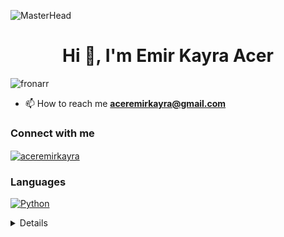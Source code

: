 ![MasterHead](https://png.pngtree.com/background/20211217/original/pngtree-matrix-digital-code-hacker-background-picture-image_1593618.jpg)
<h1 align="center">Hi 👋, I'm Emir Kayra Acer</h1>
<p align="left"> <img src="https://komarev.com/ghpvc/?username=fronarr&label=Profile%20views&color=0e75b6&style=flat" alt="fronarr" /> </p>

- 📫 How to reach me **aceremirkayra@gmail.com**

### Connect with me
<p align="left">
<a href="https://instagram.com/aceremirkayra" target="blank"><img align="center" src="https://raw.githubusercontent.com/rahuldkjain/github-profile-readme-generator/master/src/images/icons/Social/instagram.svg" alt="aceremirkayra" height="30" width="40" /></a>
</p>

### Languages 
 [![Python](https://img.shields.io/badge/python-black?style=for-the-badge&logo=python)](https://github.com/Fronarr) 
 

<details> 
 <p align="center"> 
   <a href="https://github.com/Fronarr"> 
     <img src="http://github-profile-summary-cards.vercel.app/api/cards/profile-details?username=Fronarr&theme=transparent" /> 
   </a> 
   <a href="https://github.com/Fronarr"> 
     <img  

  <a href="https://github.com/Fronarr"> 
     <img src="https://github-readme-streak-stats.herokuapp.com/?user=Fronarr&hide_border=true&card_width=338&theme=transparent" /> 
   </a> 
   <a href="https://github.com/Fronarr"> 
     <img src="http://github-profile-summary-cards.vercel.app/api/cards/stats?username=Fronarr&theme=transparent" /> 
   </a>

![snake gif](https://github.com/Fronarr/Fronarr/blob/output/github-contribution-grid-snake.gif)
